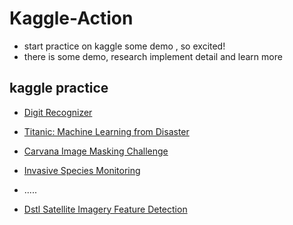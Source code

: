 # Kaggle-Action

- start practice on kaggle some demo , so excited!
- there is some demo, research implement detail and learn more

## kaggle practice

- [Digit Recognizer](https://www.kaggle.com/c/digit-recognizer)
- [Titanic: Machine Learning from Disaster](https://www.kaggle.com/c/titanic)
- [Carvana Image Masking Challenge](https://www.kaggle.com/c/carvana-image-masking-challenge)
- [Invasive Species Monitoring](https://www.kaggle.com/c/invasive-species-monitoring)

- .....

- [Dstl Satellite Imagery Feature Detection](https://www.kaggle.com/c/dstl-satellite-imagery-feature-detection)
